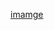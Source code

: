 [imamge](https://github.com/Iuryppedrosa/Docker-estudos/blob/main/Captura%20de%20Tela%202024-05-20%20às%2009.26.58.png?raw=true)
